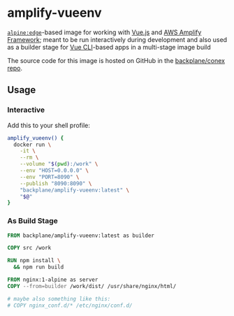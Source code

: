 # amplify-vueenv

[`alpine:edge`](https://hub.docker.com/_/alpine/)-based image for working with [Vue.js](https://vuejs.org/) and [AWS Amplify Framework](https://docs.amplify.aws/); meant to be run interactively during development and also used as a builder stage for [Vue CLI](https://cli.vuejs.org/)-based apps in a multi-stage image build

The source code for this image is hosted on GitHub in the [backplane/conex repo](https://github.com/backplane/conex/tree/main/amplify-vueenv).

## Usage

### Interactive

Add this to your shell profile:

```sh
amplify_vueenv() {
  docker run \
    -it \
    --rm \
    --volume "$(pwd):/work" \
    --env "HOST=0.0.0.0" \
    --env "PORT=8090" \
    --publish "8090:8090" \
    "backplane/amplify-vueenv:latest" \
    "$@"
}
```

### As Build Stage

```Dockerfile
FROM backplane/amplify-vueenv:latest as builder

COPY src /work

RUN npm install \
  && npm run build

FROM nginx:1-alpine as server
COPY --from=builder /work/dist/ /usr/share/nginx/html/

# maybe also something like this:
# COPY nginx_conf.d/* /etc/nginx/conf.d/
```

